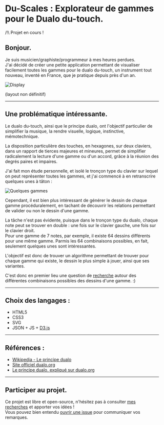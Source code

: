 # Du-Scales : Explorateur de gammes pour le Dualo du-touch.  

/!\ Projet en cours !

## Bonjour.

Je suis musicien/graphiste/programmeur à mes heures perdues.  
J'ai décidé de créer une petite application permettant de visualiser facilement toutes les gammes pour le dualo du-touch, un instrument tout nouveau, inventé en France, que je pratique depuis près d'un an.

![Display](http://image.noelshack.com/fichiers/2015/46/1447023948-du-scales2.png)  

(layout non définitif)  

---

## Une problématique intéressante.

Le dualo du-touch, ainsi que le principe dualo, ont l'objectif particulier de simplifier la musique, la rendre visuelle, logique, instinctive, mémotechnique.  
  
La disposition particulière des touches, en hexagones, sur deux claviers, dans un rapport de tierces majeures et mineures, permet de simplifier radicalement la lecture d'une gamme ou d'un accord, grâce à la réunion des degrés paires et impaires.  
  
J'ai fait mon étude personnelle, et isolé le tronçon type du clavier sur lequel on peut représenter toutes les gammes, et j'ai commencé à en retranscrire quelques unes à tâton :  

![Quelques gammes](http://image.noelshack.com/fichiers/2015/46/1447025147-quelques-gammes2.gif)

Cependant, il est bien plus intéressant de générer le dessin de chaque gamme procéduralement, en tachant de découvrir les relations permettant de valider ou non le dessin d'une gamme.  
  
La tâche n'est pas évidente, puisque dans le tronçon type du dualo, chaque note peut se trouver en double : une fois sur le clavier gauche, une fois sur le clavier droit.  
Pour une gamme de 7 notes, par exemple, il existe 64 dessins différents pour une même gamme. Parmis les 64 combinaisons possibles, en fait, seulement quelques unes sont intéressantes.  
  
L'objectif est donc de trouver un algorithme permettant de trouver pour chaque gamme qui existe, le dessin le plus simple à jouer, ainsi que ses variantes.

C'est donc en premier lieu une question de [recherche](https://github.com/Jauke/Du-Scales/tree/master/recherches) autour des différentes combinaisons possibles des dessins d'une gamme. :)

---

## Choix des langages :

* HTML5
* CSS3
* SVG
* JSON + JS + [D3.js](http://d3js.org/)

---

## Références :

* [Wikipedia - Le principe dualo](https://fr.wikipedia.org/wiki/Principe_dualo)
* [Site officiel dualo.org](http://dualo.org/)
* [Le principe dualo, expliqué sur dualo.org](http://dualo.org/le-principe-dualo/)

---

## Participer au projet.

Ce projet est libre et open-source, n'hésitez pas à consulter [mes recherches](https://github.com/Jauke/Du-Scales/tree/master/recherches) et apporter vos idées !  
Vous pouvez bien entendu [ouvrir une issue](https://github.com/Jauke/Du-Scales/issues) pour communiquer vos remarques.
